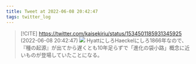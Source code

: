 ```yaml
---
title: Tweet at 2022-06-08 20:42:47
tags: twitter_log
---
```


> [!CITE] https://twitter.com/kaisekiriu/status/1534501185931345925 (2022-06-08 20:42:47)
> ![](https://twitter.com/kaisekiriu/status/1534501185931345925)
> HyattにしろHaeckelにしろ1866年なので、『種の起源』が出てから遅くとも10年足らずで「進化の袋小路」概念に近いものが登場していたことになる。
